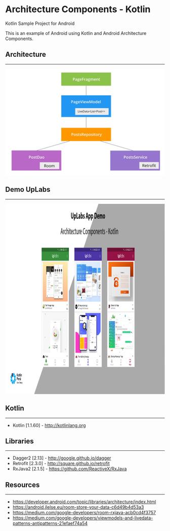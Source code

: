 # Architecture Components - Kotlin
Kotlin Sample Project for Android

This is an example of Android using Kotlin and Android Architecture Components.

## Architecture
---

<img src="./art/grafico.jpg" />

## Demo UpLabs
---

<img src="./art/cover.png" height="600" />

## Kotlin
---
 * Kotlin [1.1.60] - http://kotlinlang.org
 
## Libraries
---
 * Dagger2 [2.13] - http://google.github.io/dagger
 * Retrofit [2.3.0] - http://square.github.io/retrofit
 * RxJava2 [2.1.5] - https://github.com/ReactiveX/RxJava

## Resources
---
* https://developer.android.com/topic/libraries/architecture/index.html
* https://android.jlelse.eu/room-store-your-data-c6d49b4d53a3
* https://medium.com/google-developers/room-rxjava-acb0cd4f3757
* https://medium.com/google-developers/viewmodels-and-livedata-patterns-antipatterns-21efaef74a54